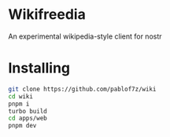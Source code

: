 # Wikifreedia

An experimental wikipedia-style client for nostr

# Installing

```bash
git clone https://github.com/pablof7z/wiki
cd wiki
pnpm i
turbo build
cd apps/web
pnpm dev
```
